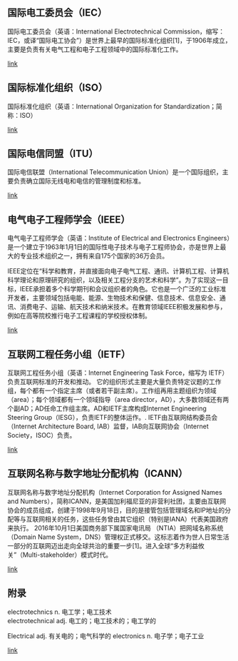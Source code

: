 ## 国际电工委员会（IEC）

国际电工委员会（英语：International Electrotechnical Commission，缩写：IEC，或译“国际电工协会”）是世界上最早的国际标准化组织[1]，于1906年成立，主要是负责有关电气工程和电子工程领域中的国际标准化工作。

[link](https://zh.wikipedia.org/wiki/%E5%9B%BD%E9%99%85%E7%94%B5%E5%B7%A5%E5%A7%94%E5%91%98%E4%BC%9A)

## 国际标准化组织（ISO）

国际标准化组织（英语：International Organization for Standardization；简称：ISO）

[link](https://zh.wikipedia.org/wiki/%E5%9C%8B%E9%9A%9B%E6%A8%99%E6%BA%96%E5%8C%96%E7%B5%84%E7%B9%94)

## 国际电信同盟（ITU）

国际电信联盟（International Telecommunication Union）是一个国际组织，主要负责确立国际无线电和电信的管理制度和标准。

[link](https://zh.wikipedia.org/wiki/%E5%9B%BD%E9%99%85%E7%94%B5%E4%BF%A1%E8%81%94%E7%9B%9F)

## 电气电子工程师学会（IEEE）

电气电子工程师学会（英语：Institute of Electrical and Electronics Engineers）是一个建立于1963年1月1日的国际性电子技术与电子工程师协会，亦是世界上最大的专业技术组织之一，拥有来自175个国家的36万会员。

IEEE定位在“科学和教育，并直接面向电子电气工程、通讯、计算机工程、计算机科学理论和原理研究的组织，以及相关工程分支的艺术和科学”。为了实现这一目标，IEEE承担着多个科学期刊和会议组织者的角色。它也是一个广泛的工业标准开发者，主要领域包括电能、能源、生物技术和保健、信息技术、信息安全、通讯、消费电子、运输、航天技术和纳米技术。在教育领域IEEE积极发展和参与，例如在高等院校推行电子工程课程的学校授权体制。

[link](https://zh.wikipedia.org/wiki/%E7%94%B5%E6%B0%94%E7%94%B5%E5%AD%90%E5%B7%A5%E7%A8%8B%E5%B8%88%E5%AD%A6%E4%BC%9A)

## 互联网工程任务小组（IETF）

互联网工程任务小组（英语：Internet Engineering Task Force，缩写为 IETF）负责互联网标准的开发和推动。
它的组织形式主要是大量负责特定议题的工作组，每个都有一个指定主席（或者若干副主席）。工作组再用主题组织为领域（area）；每个领域都有一个领域指导（area director，AD），大多数领域还有两个副AD；AD任命工作组主席。AD和IETF主席构成Internet Engineering Steering Group（IESG），负责IETF的整体运作。.
IETF由互联网结构委员会（Internet Architecture Board, IAB）监督，IAB向互联网协会（Internet Society，ISOC）负责。

[link](https://zh.wikipedia.org/wiki/%E4%BA%92%E8%81%94%E7%BD%91%E5%B7%A5%E7%A8%8B%E4%BB%BB%E5%8A%A1%E7%BB%84)

## 互联网名称与数字地址分配机构（ICANN）

互联网名称与数字地址分配机构（Internet Corporation for Assigned Names and Numbers），简称ICANN，是美国加利福尼亚的非营利社团，主要由互联网协会的成员组成，创建于1998年9月18日，目的是接管包括管理域名和IP地址的分配等与互联网相关的任务，这些任务曾由其它组织（特别是IANA）代表美国政府来执行。
2016年10月1日美国商务部下属国家电讯局 （NTIA）把网域名称系统（Domain Name System，DNS）管理权正式移交。这标志着作为世人日常生活一部分的互联网迈出走向全球共治的重要一步[1]。进入全球“多方利益攸关”（Multi-stakeholder）模式时代。

[link](https://zh.wikipedia.org/wiki/ICANN)

## 附录

electrotechnics n. 电工学；电工技术  
electrotechnical adj. 电工的；电工技术的；电工学的  

Electrical adj. 有关电的；电气科学的
electronics n. 电子学；电子工业

[link]()